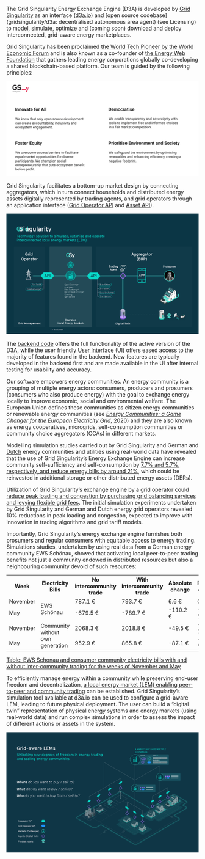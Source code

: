 The Grid Singularity Energy Exchange Engine (D3A) is developed by [Grid Singularity](https://gridsingularity.com/) as an interface ([d3a.io](https://www.d3a.io/)) and [open source codebase](gridsingularity/d3a: decentralised autonomous area agent) (see Licensing) to model, simulate, optimize and (coming soon) download and deploy interconnected, grid-aware energy marketplaces.

Grid Singularity has been proclaimed [the World Tech Pioneer by the World Economic Forum](https://www.weforum.org/organizations/grid-singularity-gmbh-gsy-gmbh) and is also known as a co-founder of [the Energy Web Foundation](https://www.energyweb.org/) that gathers leading energy corporations globally co-developing a shared blockchain-based platform. Our team is guided by the following principles:


![alt_text](img/vision-1.png)


Grid Singularity facilitates a bottom-up market design by connecting aggregators, which in turn connect households and distributed energy assets digitally represented by trading agents, and grid operators through an application interface ([Grid Operator API](grid-operator-api.md) and [Asset API](assets-api.md)). 


![alt_text](img/vision-2.png)


The [backend code](https://github.com/gridsingularity/d3a) offers the full functionality of the active version of the D3A, while the user friendly [User Interface](https://www.d3a.io/) (UI) offers eased access to the majority of features found in the backend. New features are typically developed in the backend first and are made available in the UI after internal testing for usability and accuracy. 

Our software empowers energy communities. An energy community is a grouping of multiple energy actors: consumers, producers and prosumers (consumers who also produce energy) with the goal to exchange energy locally to improve economic, social and environmental welfare. The European Union defines these communities as citizen energy communities or renewable energy communities (see _[Energy Communities: a Game Changer for the European Electricity Grid](https://gridsingularity.medium.com/energy-communities-a-game-changer-for-the-european-electricity-grid-fd588a3063b0)_, 2020) and they are also known as energy cooperatives, microgrids, self-consumption communities or community choice aggregators (CCAs) in different markets.

Modelling simulation studies carried out by Grid Singularity and German and [Dutch](https://gridsingularity.medium.com/an-energy-exchange-engine-for-local-energy-marketplaces-28d5be23705e) energy communities and utilities using real-world data have revealed that the use of Grid Singularity’s Energy Exchange Engine can increase community self-sufficiency and self-consumption by [7.7% and 5.7%, respectively, and reduce energy bills by around 21%](https://gridsingularity.medium.com/modelling-study-to-assess-the-potential-benefits-of-trading-in-and-between-local-energy-d721395ddd4b ), which could be reinvested in additional storage or other distributed energy assets (DERs).

Utilization of Grid Singularity’s exchange engine by a grid operator could [reduce peak loading and congestion by purchasing grid balancing services and levying flexible grid fees](https://gridsingularity.medium.com/energy-singularity-challenge-2020-testing-novel-grid-fee-models-and-intelligent-peer-to-peer-6a0d715a9063). The initial simulation experiments undertaken by Grid Singularity and German and Dutch energy grid operators revealed 10% reductions in peak loading and congestion, expected to improve with innovation in trading algorithms and grid tariff models.

Importantly, Grid Singularity’s energy exchange engine furnishes both prosumers and regular consumers with equitable access to energy trading. Simulations studies, undertaken by using real data from a German energy community EWS Schönau, showed that activating local peer-to-peer trading benefits not just a community endowed in distributed resources but also a neighbouring community devoid of such resources:

<table class="table">
  <tr>
   <th>Week
   </th>
   <th>Electricity Bills
   </th>
   <th>No intercommunity trade
   </th>
   <th>With intercommunity trade
   </th>
   <th>Absolute change
   </th>
   <th>Relative change
   </th>
  </tr>
  <tr>
   <td>November
   </td>
   <td rowspan="2" >EWS Schönau
   </td>
   <td>787.1 €
   </td>
   <td>793.7 €
   </td>
   <td>6.6 €
   </td>
   <td>0.84 %
   </td>
  </tr>
  <tr>
   <td>May
   </td>
   <td>-679.5 €
   </td>
   <td>-789.7 €
   </td>
   <td>-110.2 €
   </td>
   <td>-16.22 %
   </td>
  </tr>
  <tr>
   <td>November
   </td>
   <td rowspan="2" >Community without own generation
   </td>
   <td>2068.3 €
   </td>
   <td>2018.8 €
   </td>
   <td>-49.5 €
   </td>
   <td>-2.39 %
   </td>
  </tr>
  <tr>
   <td>May
   </td>
   <td>952.9 €
   </td>
   <td>865.8 €
   </td>
   <td>-87.1 €
   </td>
   <td>-9.14 %
   </td>
  </tr>
</table>



[Table: EWS Schonau and consumer community electricity bills with and without inter-community trading for the weeks of November and May](https://gridsingularity.medium.com/modelling-study-to-assess-the-potential-benefits-of-trading-in-and-between-local-energy-d721395ddd4b )

To efficiently manage energy within a community while preserving end-user freedom and decentralization, [a local energy market (LEM) enabling peer-to-peer and community trading](https://gridsingularity.medium.com/analysis-of-local-electricity-markets-as-a-platform-to-modernise-consumer-and-grid-interaction-3fff63ef74e7) can be established. Grid Singularity’s simulation tool available at d3a.io can be used to configure a grid-aware LEM, leading to future physical deployment. The user can build a “digital twin” representation of physical energy systems and energy markets (using real-world data) and run complex simulations in order to assess the impact of different actions or assets in the system.


![alt_text](img/vision-3.png)

